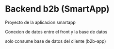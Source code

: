 # Backend b2b (SmartApp)

Proyecto de la aplicacion smartapp


Conexion de datos entre el front y la base de datos



solo consume base de datos del cliente (b2b-app)